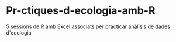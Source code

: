 # Pr-ctiques-d-ecologia-amb-R
5 sessions de R amb Excel associats per practicar anàlisis de dades d'ecologia
